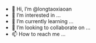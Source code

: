 - 👋 Hi, I’m @longtaoxiaoan
- 👀 I’m interested in ...
- 🌱 I’m currently learning ...
- 💞️ I’m looking to collaborate on ...
- 📫 How to reach me ...

<!---
longtaoxiaoan/longtaoxiaoan is a ✨ special ✨ repository because its `README.md` (this file) appears on your GitHub profile.
You can click the Preview link to take a look at your changes.
--->
